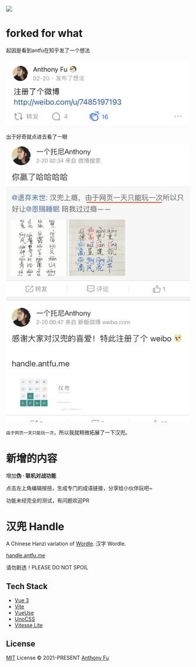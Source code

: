 ![](./public/og.png)

# forked for what

起因是看到antfu在知乎发了一个想法

![](./why/why_1.png)

出于好奇就点进去看了一眼

![](./why/why_2.png)

`由于网页一天只能玩一次`，所以我就稍微拓展了一下汉兜。

# 新增的内容

增加**伪 · 联机对战功能**
 
点击左上角编辑按扭，生成专门的成语链接，分享给小伙伴玩吧~

功能未经完全的测试，有问题欢迎PR


# 汉兜 Handle

A Chinese Hanzi variation of [Wordle](https://www.powerlanguage.co.uk/wordle/). 汉字 Wordle.

[handle.antfu.me](https://handle.antfu.me)

请勿剧透！PLEASE DO NOT SPOIL

## Tech Stack

- [Vue 3](https://v3.vuejs.org/)
- [Vite](https://vitejs.dev/)
- [VueUse](https://vueuse.org/)
- [UnoCSS](https://github.com/antfu/unocss)
- [Vitesse Lite](https://github.com/antfu/vitesse-lite)

## License

[MIT](./LICENSE) License © 2021-PRESENT [Anthony Fu](https://github.com/antfu)
